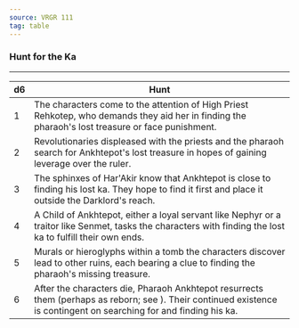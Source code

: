 ```yaml
---
source: VRGR 111
tag: table
---
```


### Hunt for the Ka
---
|d6|Hunt|
|----|------------|
|1|The characters come to the attention of High Priest Rehkotep, who demands they aid her in finding the pharaoh's lost treasure or face punishment.|
|2|Revolutionaries displeased with the priests and the pharaoh search for Ankhtepot's lost treasure in hopes of gaining leverage over the ruler.|
|3|The sphinxes of Har'Akir know that Ankhtepot is close to finding his lost ka. They hope to find it first and place it outside the Darklord's reach.|
|4|A Child of Ankhtepot, either a loyal servant like Nephyr or a traitor like Senmet, tasks the characters with finding the lost ka to fulfill their own ends.|
|5|Murals or hieroglyphs within a tomb the characters discover lead to other ruins, each bearing a clue to finding the pharaoh's missing treasure.|
|6|After the characters die, Pharaoh Ankhtepot resurrects them (perhaps as reborn; see ). Their continued existence is contingent on searching for and finding his ka.|
